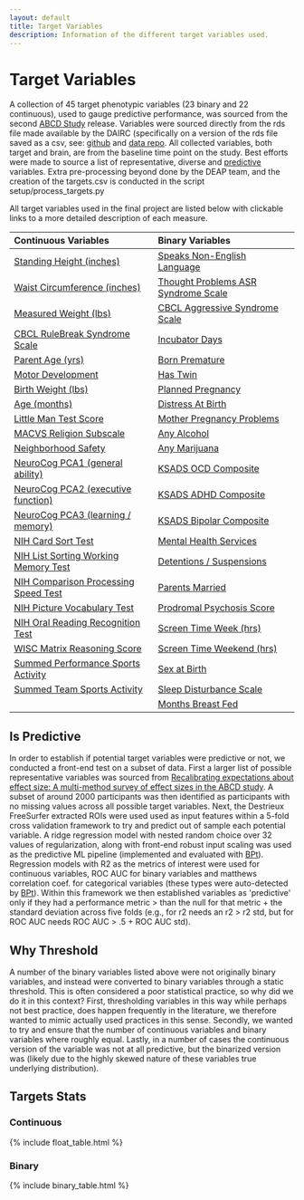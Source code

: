 ```yaml
---
layout: default
title: Target Variables
description: Information of the different target variables used.
---
```


# Target Variables

A collection of 45 target phenotypic variables (23 binary and 22 continuous), used to gauge predictive performance,
was sourced from the second [ABCD Study](https://abcdstudy.org/) release. Variables were sourced directly from
the rds file made available by the DAIRC (specifically on a version of the rds file saved as a csv,
see: [github](https://github.com/ABCD-STUDY/analysis-nda) and [data repo](https://nda.nih.gov/abcd).
All collected variables, both target and brain, are from the baseline time point on the study.
Best efforts were made to source a list of representative, diverse and [predictive](./variables#is-predictive) variables.
Extra pre-processing beyond done by the DEAP team, and the creation of the targets.csv is conducted in the script setup/process_targets.py

All target variables used in the final project are listed below with clickable links to a more detailed description of each measure.

| Continuous Variables                  | Binary Variables                            |
|:--------------------------------------|:--------------------------------------------|
[Standing Height (inches)](./target_variables#standing-height-inches)|[Speaks Non-English Language](./target_variables#speaks-non-english-language)|
[Waist Circumference (inches)](./target_variables#waist-circumference-inches)|[Thought Problems ASR Syndrome Scale](./target_variables#thought-problems-asr-syndrome-scale)| 
[Measured Weight (lbs)](./target_variables#measured-weight-lbs)|[CBCL Aggressive Syndrome Scale](./target_variables#cbcl-aggressive-syndrome-scale)|
[CBCL RuleBreak Syndrome Scale](./target_variables#cbcl-rulebreak-syndrome-scale)|[Incubator Days](./target_variables#incubator-days)|                   
[Parent Age (yrs)](./target_variables#parent-age-yrs)|[Born Premature](./target_variables#born-premature)                  
[Motor Development](./target_variables#motor-development)|[Has Twin](./target_variables#has-twin)|                      
[Birth Weight (lbs)](./target_variables#birth-weight-lbs)|[Planned Pregnancy](./target_variables#planned-pregnancy)|                               
[Age (months)](./target_variables#age-months)|[Distress At Birth](./target_variables#distress-at-birth)|                                        
[Little Man Test Score](./target_variables#little-man-test-score)|[Mother Pregnancy Problems](./target_variables#mother-pregnancy-problems)|                                
[MACVS Religion Subscale](./target_variables#macvs-religion-subscale)|[Any Alcohol](./target_variables#any-alcohol)|                             
[Neighborhood Safety](./target_variables#neighborhood-safety)|[Any Marijuana](./target_variables#any-marijuana)|                               
[NeuroCog PCA1 (general ability)](./target_variables#neurocog-pca1-general-ability)|[KSADS OCD Composite](./target_variables#ksads-ocd-composite)|                   
[NeuroCog PCA2 (executive function)](./target_variables#neurocog-pca2-executive-function)|[KSADS ADHD Composite](./target_variables#ksads-adhd-composite)|
[NeuroCog PCA3 (learning / memory)](./target_variables#neurocog-pca3-learning-memory)|[KSADS Bipolar Composite](./target_variables#ksads-bipolar-composite)|
[NIH Card Sort Test](./target_variables#nih-card-sort-test)|[Mental Health Services](./target_variables#mental-health-services)|
[NIH List Sorting Working Memory Test](./target_variables#nih-list-sorting-working-memory-test)|[Detentions / Suspensions](./target_variables#detentions-suspensions)|
[NIH Comparison Processing Speed Test](./target_variables#nih-comparison-processing-speed-test)|[Parents Married](./target_variables#parents-married)|
[NIH Picture Vocabulary Test](./target_variables#nih-picture-vocabulary-test)|[Prodromal Psychosis Score](./target_variables#prodromal-psychosis-score)|
[NIH Oral Reading Recognition Test](./target_variables#nih-oral-reading-recognition-test)|[Screen Time Week (hrs)](./target_variables#screen-time-week)|
[WISC Matrix Reasoning Score](./target_variables#wisc-matrix-reasoning-score)|[Screen Time Weekend (hrs)](./target_variables#screen-time-weekend)|
[Summed Performance Sports Activity](./target_variables#summed-performance-sports-activity)|[Sex at Birth](./target_variables#sex-at-birth)|
[Summed Team Sports Activity](./target_variables#summed-team-sports-activity)|[Sleep Disturbance Scale](./target_variables#sleep-disturbance-scale)|
||[Months Breast Fed](./target_variables#months-breast-fed)|


## Is Predictive

In order to establish if potential target variables were predictive or not, we conducted a front-end test on a subset of data.
First a larger list of possible representative variables was sourced from
[Recalibrating expectations about effect size: A multi-method survey of effect sizes in the ABCD study](https://psyarxiv.com/tn9u4/).
A subset of around 2000 participants was then identified as participants with no missing values across all possible target variables.
Next, the Destrieux FreeSurfer extracted ROIs were used used as input features within a 5-fold cross validation framework to try and
predict out of sample each potential variable. A ridge regression model with nested random choice over 32 values of regularization,
along with front-end robust input scaling was used as the predictive ML pipeline (implemented and evaluated with [BPt](https://github.com/sahahn/BPt)).
Regression models with R2 as the metrics of interest were used for continuous variables, ROC AUC for
binary variables and matthews correlation coef. for categorical variables
(these types were auto-detected by [BPt](https://github.com/sahahn/BPt)).
Within this framework we then established variables as 'predictive' only if they had a
performance metric > than the null for that metric + the standard deviation
across five folds (e.g., for r2 needs an r2 > r2 std, but for ROC AUC needs ROC AUC > .5 + ROC AUC std). 


## Why Threshold

A number of the binary variables listed above were not originally binary variables, and instead were converted to binary
variables through a static threshold. This is often considered a poor statistical practice, so why did we do it in this context?
First, thresholding variables in this way while perhaps not best practice, does happen frequently in the literature, we therefore
wanted to mimic actually used practices in this sense. Secondly, we wanted to try and ensure that the number of continuous variables and
binary variables where roughly equal. Lastly, in a number of cases the continuous version of the variable was not at all predictive, but 
the binarized version was (likely due to the highly skewed nature of these variables true underlying distribution).

## Targets Stats

### Continuous

{% include float_table.html %}

### Binary

{% include binary_table.html %}